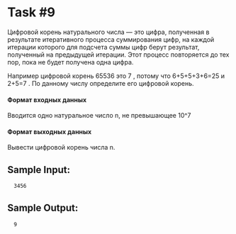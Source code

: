 # Task #9
Цифровой корень натурального числа — это цифра, полученная в результате итеративного процесса суммирования цифр, на каждой итерации которого для подсчета суммы цифр берут результат, полученный на предыдущей итерации. Этот процесс повторяется до тех пор, пока не будет получена одна цифра.

Например цифровой корень 65536 это 7 , потому что 6+5+5+3+6=25 и 2+5=7 . 
По данному числу определите его цифровой корень.

#### Формат входных данных
Вводится одно натуральное число n, не превышающее 10^7

#### Формат выходных данных
Вывести цифровой корень числа n.

## Sample Input:
```bash
  3456
```

## Sample Output:

```bash
  9
```